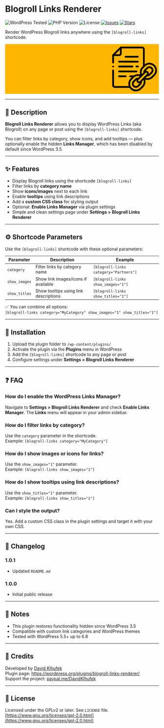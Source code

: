 # Blogroll Links Renderer

![WordPress Tested](https://img.shields.io/badge/WordPress-6.8-blue)
![PHP Version](https://img.shields.io/badge/PHP-7.4%2B-blue)
![License](https://img.shields.io/badge/License-GPLv2-orange)
[![Issues](https://img.shields.io/github/issues/phirebase/blogroll-links-renderer)](https://github.com/phirebase/blogroll-links-renderer/issues)
[![Stars](https://img.shields.io/github/stars/phirebase/blogroll-links-renderer?style=social)](https://github.com/phirebase/blogroll-links-renderer)

Render WordPress Blogroll links anywhere using the `[blogroll-links]` shortcode.

![Plugin banner](./assets/banner-772x250.jpg)

---

## 🧩 Description

**Blogroll Links Renderer** allows you to display WordPress Links (aka Blogroll) on any page or post using the `[blogroll-links]` shortcode.

You can filter links by category, show icons, and add tooltips — plus optionally enable the hidden **Links Manager**, which has been disabled by default since WordPress 3.5.

---

## ✨ Features

- Display Blogroll links using the shortcode `[blogroll-links]`  
- Filter links by **category name**  
- Show **icons/images** next to each link  
- Enable **tooltips** using link descriptions  
- Add a **custom CSS class** for styling output  
- Optional: **Enable Links Manager** via plugin settings  
- Simple and clean settings page under **Settings > Blogroll Links Renderer**

---

## ⚙️ Shortcode Parameters

Use the `[blogroll-links]` shortcode with these optional parameters:

| Parameter     | Description                              | Example                                               |
|---------------|------------------------------------------|-------------------------------------------------------|
| `category`    | Filter links by category name            | `[blogroll-links category="Partners"]`               |
| `show_images` | Show link images/icons if available      | `[blogroll-links show_images="1"]`                   |
| `show_titles` | Show tooltips using link descriptions    | `[blogroll-links show_titles="1"]`                   |

✅ You can combine all options:  
`[blogroll-links category="MyCategory" show_images="1" show_titles="1"]`

---

## 🔧 Installation

1. Upload the plugin folder to `/wp-content/plugins/`  
2. Activate the plugin via the **Plugins** menu in WordPress  
3. Add the `[blogroll-links]` shortcode to any page or post  
4. Configure settings under **Settings > Blogroll Links Renderer**

---

## ❓ FAQ

### How do I enable the WordPress Links Manager?

Navigate to **Settings > Blogroll Links Renderer** and check **Enable Links Manager**. The **Links** menu will appear in your admin sidebar.

### How do I filter links by category?

Use the `category` parameter in the shortcode.  
Example: `[blogroll-links category="MyCategory"]`

### How do I show images or icons for links?

Use the `show_images="1"` parameter.  
Example: `[blogroll-links show_images="1"]`

### How do I show tooltips using link descriptions?

Use the `show_titles="1"` parameter.  
Example: `[blogroll-links show_titles="1"]`

### Can I style the output?

Yes. Add a custom CSS class in the plugin settings and target it with your own CSS.

---

## 📝 Changelog

### 1.0.1

- Updated `README.md`

### 1.0.0

- Initial public release

---

## 📌 Notes

- This plugin restores functionality hidden since WordPress 3.5  
- Compatible with custom link categories and WordPress themes  
- Tested with WordPress 5.5+ up to 6.8

---

## 🙏 Credits

Developed by [David Klhufek](https://phirebase.com)  
Plugin page: <https://wordpress.org/plugins/blogroll-links-renderer/>  
Support the project: [paypal.me/DavidKlhufek](https://paypal.me/DavidKlhufek)

---

## 📄 License

Licensed under the GPLv2 or later. See `LICENSE` file.  
[https://www.gnu.org/licenses/gpl-2.0.html](https://www.gnu.org/licenses/gpl-2.0.html)
